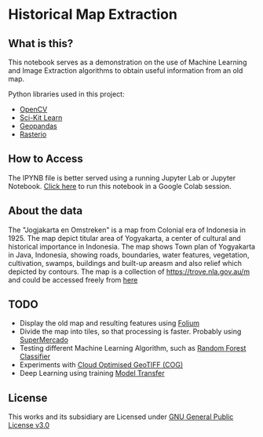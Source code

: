 # Historical Map Extraction
## What is this?

This notebook serves as a demonstration on the use of Machine Learning and Image Extraction algorithms to obtain useful information from an old map.  

Python libraries used in this project:

- [OpenCV](https://opencv.org/)
- [Sci-Kit Learn](https://scikit-learn.org/stable/modules/naive_bayes.html)
- [Geopandas](https://geopandas.org/)
- [Rasterio](https://rasterio.readthedocs.io/en/latest/)

## How to Access

The IPYNB file is better served using a running Jupyter Lab or Jupyter Notebook. [Click here](https://colab.research.google.com/github/danylaksono/historical-map-extraction/blob/main/Building%20Footprints%20Extraction%20from%20Historical%20Map.ipynb) to run this notebook in a Google Colab session.

## About the data

The "Jogjakarta en Omstreken" is a map from Colonial era of Indonesia in 1925. The map depict titular area of Yogyakarta, a center of cultural and historical importance in Indonesia. The map shows Town plan of Yogyakarta in Java, Indonesia, showing roads, boundaries, water features, vegetation, cultivation, swamps, buildings and built-up areasm and also relief which depicted by contours. The map is a collection of https://trove.nla.gov.au/m and could be accessed freely from [here](https://nla.gov.au/nla.obj-649375951/view)

## TODO

- Display the old map and resulting features using [Folium](https://python-visualization.github.io/folium/)
- Divide the map into tiles, so that processing is faster. Probably using [SuperMercado](https://github.com/mapbox/supermercado)
- Testing different Machine Learning Algorithm, such as [Random Forest Classifier](https://scikit-learn.org/stable/modules/generated/sklearn.ensemble.RandomForestClassifier.html)
- Experiments with [Cloud Optimised GeoTIFF (COG)](https://github.com/cogeotiff/rio-cogeo)
- Deep Learning using training [Model Transfer](https://link.springer.com/chapter/10.1007/978-3-319-66908-3_4)

## License

This works and its subsidiary are Licensed under [GNU General Public License v3.0](https://github.com/danylaksono/historical-map-extraction/blob/main/LICENSE)